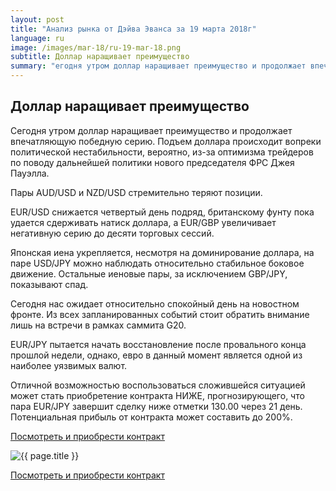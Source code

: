 ```yaml
---
layout: post
title: "Анализ рынка от Дэйва Эванса за 19 марта 2018г"
language: ru
image: /images/mar-18/ru-19-mar-18.png
subtitle: Доллар наращивает преимущество
summary: "егодня утром доллар наращивает преимущество и продолжает впечатляющую победную серию. Подъем доллара происходит вопреки политической нестабильности, вероятно, из-за оптимизма трейдеров по поводу дальнейшей политики нового председателя ФРС Джея Пауэлла"
---
```

##  Доллар наращивает преимущество

Сегодня утром доллар наращивает преимущество и продолжает впечатляющую победную серию. Подъем доллара происходит вопреки политической нестабильности, вероятно, из-за оптимизма трейдеров по поводу дальнейшей политики нового председателя ФРС Джея Пауэлла.

Пары AUD/USD и NZD/USD стремительно теряют позиции.

EUR/USD снижается четвертый день подряд, британскому фунту пока удается сдерживать натиск доллара, а EUR/GBP увеличивает негативную серию до десяти торговых сессий.

Японская иена укрепляется, несмотря на доминирование доллара, на паре USD/JPY можно наблюдать относительно стабильное боковое движение. Остальные иеновые пары, за исключением GBP/JPY, показывают спад.
 
 
Сегодня нас ожидает относительно спокойный день на новостном фронте. Из всех запланированных событий стоит обратить внимание лишь на встречи в рамках саммита G20.
 
 
EUR/JPY пытается начать восстановление после провального конца прошлой недели, однако, евро в данный момент является одной из наиболее уязвимых валют.

Отличной возможностью воспользоваться сложившейся ситуацией может стать приобретение контракта НИЖЕ, прогнозирующего, что пара EUR/JPY завершит сделку ниже отметки 130.00 через 21 день. Потенциальная прибыль от контракта может составить до 200%.

<a href="http://record.binary.com/_bivVDfg8lHux76XffYA0JmNd7ZgqdRLk/1/market=forex&underlying=frxEURJPY&formname=higherlower&duration_amount=21&duration_units=d&amount=10&amount_type=payout&expiry_type=duration&barrier=130.00&s=1&t=AGAo0wZxiuWVUSIZnKLQvZ0co5lt24DG" target="_blank">Посмотреть и приобрести контракт</a>

<img src="{{ site.url }}/images/mar-18/ru-19-mar-18.png" alt="{{ page.title }}"  title="{{ page.title }}">

<a href="%LINK%%?https://www.binary.com/d/trade.cgi?market=forex&underlying=frxEURJPY&formname=higherlower&duration_amount=21&duration_units=d&amount=10&amount_type=payout&expiry_type=duration&barrier=130.00&s=1&t=AGAo0wZxiuWVUSIZnKLQvZ0co5lt24DG" target="_blank">Посмотреть и приобрести контракт</a>
